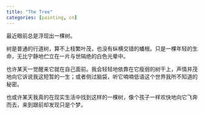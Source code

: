 ```yaml
---
title: "The Tree"
categories: [painting, cn]
---
```


最近眼前总是浮现出一棵树。

树是普通的行道树，算不上枝繁叶茂，也没有纵横交错的蟠根。只是一棵年轻的生命，无比宁静地伫立在一片与世隔绝的白色光晕中。

也许某天一觉醒来它就在自己面前。我会轻轻地依靠在它瘦弱的树干上，声情并茂地向它诉说我这短暂的一生；或者侧过脑袋，听它喃喃低语这个世界我所不知道的秘密。

也或许某天我真的在现实生活中找到这样的一棵树，像个孩子一样欢快地向它飞奔而去，来到跟前却发现只是个梦。
